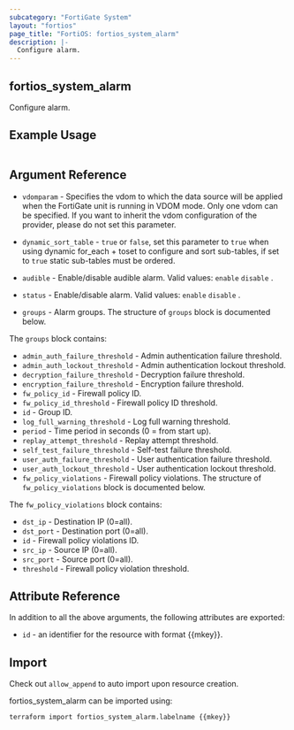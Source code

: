 ```yaml
---
subcategory: "FortiGate System"
layout: "fortios"
page_title: "FortiOS: fortios_system_alarm"
description: |-
  Configure alarm.
---
```


## fortios_system_alarm
Configure alarm.

## Example Usage

```hcl

```

## Argument Reference
* `vdomparam` - Specifies the vdom to which the data source will be applied when the FortiGate unit is running in VDOM mode. Only one vdom can be specified. If you want to inherit the vdom configuration of the provider, please do not set this parameter.
* `dynamic_sort_table` - `true` or `false`, set this parameter to `true` when using dynamic for_each + toset to configure and sort sub-tables, if set to `true` static sub-tables must be ordered.

* `audible` - Enable/disable audible alarm. Valid values: `enable` `disable` .
* `status` - Enable/disable alarm. Valid values: `enable` `disable` .
* `groups` - Alarm groups. The structure of `groups` block is documented below.

The `groups` block contains:

* `admin_auth_failure_threshold` - Admin authentication failure threshold.
* `admin_auth_lockout_threshold` - Admin authentication lockout threshold.
* `decryption_failure_threshold` - Decryption failure threshold.
* `encryption_failure_threshold` - Encryption failure threshold.
* `fw_policy_id` - Firewall policy ID.
* `fw_policy_id_threshold` - Firewall policy ID threshold.
* `id` - Group ID.
* `log_full_warning_threshold` - Log full warning threshold.
* `period` - Time period in seconds (0 = from start up).
* `replay_attempt_threshold` - Replay attempt threshold.
* `self_test_failure_threshold` - Self-test failure threshold.
* `user_auth_failure_threshold` - User authentication failure threshold.
* `user_auth_lockout_threshold` - User authentication lockout threshold.
* `fw_policy_violations` - Firewall policy violations. The structure of `fw_policy_violations` block is documented below.

The `fw_policy_violations` block contains:

* `dst_ip` - Destination IP (0=all).
* `dst_port` - Destination port (0=all).
* `id` - Firewall policy violations ID.
* `src_ip` - Source IP (0=all).
* `src_port` - Source port (0=all).
* `threshold` - Firewall policy violation threshold.

## Attribute Reference

In addition to all the above arguments, the following attributes are exported:
* `id` - an identifier for the resource with format {{mkey}}.

## Import

Check out `allow_append` to auto import upon resource creation.

fortios_system_alarm can be imported using:
```sh
terraform import fortios_system_alarm.labelname {{mkey}}
```
